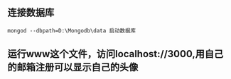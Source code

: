 ## 连接数据库 
```
mongod --dbpath=D:\Mongodb\data 启动数据库
```
## 运行www这个文件，访问localhost://3000,用自己的邮箱注册可以显示自己的头像